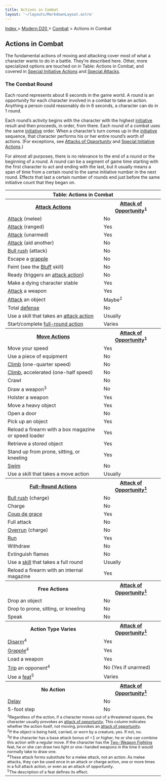 ```yaml
---
title: Actions in Combat
layout: '~/layouts/MarkdownLayout.astro'
---
```


[ Index ](/) > [ Modern D20 ](/modern.d20.srd) > [Combat](/modern.d20.srd/combat) > Actions in Combat

## Actions in Combat

The fundamental actions of moving and attacking cover most of what a character
wants to do in a battle. They’re described here. Other, more specialized
options are touched on in Table: Actions in Combat, and covered in [Special Initiative Actions](/modern.d20.srd/combat/special.initiative.actions) and
[Special Attacks](/modern.d20.srd/combat/index).

### The Combat Round

Each round represents about 6 seconds in the game world. A round is an
opportunity for each character involved in a combat to take an action.
Anything a person could reasonably do in 6 seconds, a character can do in 1
round.

Each round’s activity begins with the character with the highest
[initiative](/modern.d20.srd/combat/initiative) result and then proceeds, in
order, from there. Each round of a combat uses the same
[initiative](/modern.d20.srd/combat/initiative) order. When a character’s turn
comes up in the [initiative](/modern.d20.srd/combat/initiative) sequence, that
character performs his or her entire round’s worth of actions. (For
exceptions, see [Attacks of Opportunity](/modern.d20.srd/combat/attacks.of.opportunity) and [Special Initiative Actions](/modern.d20.srd/combat/special.initiative.actions).)

For almost all purposes, there is no relevance to the end of a round or the
beginning of a round. A round can be a segment of game time starting with the
first character to act and ending with the last, but it usually means a span
of time from a certain round to the same initiative number in the next round.
Effects that last a certain number of rounds end just before the same
initiative count that they began on.


<table> <tr><th colspan="2"> Table: Actions in Combat </th></tr> <tr><th> <a href="/modern.d20.srd/combat/attack.actions">Attack Actions</a></th> <th> <a href="/modern.d20.srd/combat/attacks.of.opportunity">Attack of Opportunity</a><sup>1</sup> </th> </tr> <tr><td><a href="/modern.d20.srd/combat/attack.roll">Attack</a> (melee)</td> <td> No</td></tr> <tr class="shaded"><td><a href="/modern.d20.srd/combat/attack.roll">Attack</a> (ranged)</td> <td> Yes</td></tr> <tr><td><a href="/modern.d20.srd/combat/attack.roll">Attack</a> (unarmed)</td> <td> Yes</td></tr> <tr class="shaded"><td><a href="/modern.d20.srd/combat/aid.another">Attack</a> (aid another)</td> <td> No</td></tr> <tr><td><a href="/modern.d20.srd/combat/bull.rush">Bull rush</a> (attack)</td> <td> No</td></tr> <tr class="shaded"><td>Escape a <a href="/modern.d20.srd/combat/grapple">grapple</a></td> <td> No</td></tr> <tr><td>Feint (see the <a href="/modern.d20.srd/skills/bluff">Bluff</a> skill)</td> <td> No</td></tr> <tr class="shaded"><td>Ready (triggers an <a href="/modern.d20.srd/combat/attack.actions">attack action</a>)</td> <td> No</td></tr> <tr><td>Make a dying character stable</td><td> Yes</td></tr> <tr class="shaded"><td><a href="/modern.d20.srd/combat/attack.roll">Attack</a> a weapon</td> <td> Yes</td></tr> <tr><td><a href="/modern.d20.srd/combat/attack.roll">Attack</a> an object</td> <td> Maybe<sup>2</sup></td></tr> <tr class="shaded"><td>Total <a href="/modern.d20.srd/combat/defense">defense</a></td> <td> No</td></tr> <tr><td>Use a skill that takes an <a href="/modern.d20.srd/combat/attack.roll">attack action</a></td> <td> Usually</td></tr> <tr class="shaded"><td>Start/complete <a href="/modern.d20.srd/combat/full.round.actions">full-round action</a></td> <td> Varies</td></tr> <tr><th><a href="/modern.d20.srd/combat/move.actions">Move Actions</a></th><th> <a href="/modern.d20.srd/combat/attacks.of.opportunity">Attack of Opportunity</a><sup>1</sup></th> </tr> <tr><td>Move your speed</td><td> Yes</td></tr> <tr class="shaded"><td>Use a piece of equipment</td><td> No</td></tr> <tr><td><a href="/modern.d20.srd/skills/climb">Climb</a> (one-quarter speed)</td> <td> No</td></tr> <tr class="shaded"><td><a href="/modern.d20.srd/skills/climb">Climb</a>, accelerated (one-half speed)</td> <td> No</td></tr> <tr><td>Crawl</td><td> No</td></tr> <tr class="shaded"><td>Draw a weapon<sup>3</sup></td><td> No</td></tr> <tr><td>Holster a weapon</td><td> Yes</td></tr> <tr class="shaded"><td>Move a heavy object</td><td> Yes</td></tr> <tr><td>Open a door</td><td> No</td></tr> <tr class="shaded"><td>Pick up an object</td><td> Yes</td></tr> <tr><td>Reload a firearm with a box magazine or speed loader</td><td> Yes</td></tr> <tr class="shaded"><td>Retrieve a stored object</td><td> Yes</td></tr> <tr><td>Stand up from prone, sitting, or kneeling</td><td> Yes</td></tr> <tr class="shaded"><td><a href="/modern.d20.srd/skills/swim">Swim</a></td> <td> No</td></tr> <tr><td>Use a skill that takes a move action</td><td> Usually</td></tr> <tr><th><a href="/modern.d20.srd/combat/full.round.actions">Full-Round Actions</a></th><th> <a href="/modern.d20.srd/combat/attacks.of.opportunity">Attack of Opportunity<sup>1</sup></a></th> </tr> <tr><td><a href="/modern.d20.srd/combat/bull.rush">Bull rush</a> (charge)</td> <td> No</td></tr> <tr class="shaded"><td>Charge</td><td> No</td></tr> <tr><td><a href="/modern.d20.srd/combat/helpless.defenders">Coup de grace</a></td> <td> Yes</td></tr> <tr class="shaded"><td>Full attack</td><td> No</td></tr> <tr><td><a href="/modern.d20.srd/combat/overrun">Overrun</a> (charge)</td> <td> No</td></tr> <tr class="shaded"><td><a href="/modern.d20.srd/combat/move.actions">Run</a></td> <td> Yes</td></tr> <tr><td>Withdraw</td><td> No</td></tr> <tr class="shaded"><td>Extinguish flames</td><td> No</td></tr> <tr><td>Use a <a href="/modern.d20.srd/skills">skill</a> that takes a full round</td> <td> Usually</td></tr> <tr class="shaded"><td>Reload a firearm with an internal magazine</td><td> Yes</td></tr> <tr><th>Free Actions</th><th> <a href="/modern.d20.srd/combat/attacks.of.opportunity">Attack of Opportunity<sup>1</sup></a></th> </tr> <tr><td>Drop an object</td><td> No</td></tr> <tr class="shaded"><td>Drop to prone, sitting, or kneeling</td><td> No</td></tr> <tr><td>Speak</td><td> No</td></tr> <tr><th>Action Type Varies</th><th> <a href="/modern.d20.srd/combat/attacks.of.opportunity">Attack of Opportunity<sup>1</sup></a></th> </tr> <tr><td><a href="/modern.d20.srd/combat/disarm">Disarm</a><sup>4</sup></td> <td> Yes</td></tr> <tr class="shaded"><td><a href="/modern.d20.srd/combat/grapple">Grapple</a><sup>4</sup></td> <td> Yes</td></tr> <tr><td>Load a weapon</td><td> Yes</td></tr> <tr class="shaded"><td><a href="/modern.d20.srd/combat/trip">Trip</a> an opponent<sup>4</sup></td> <td> No (Yes if unarmed)</td></tr> <tr><td>Use a <a href="/modern.d20.srd/feats">feat</a><sup>5</sup></td> <td> Varies</td></tr> <tr><th>No Action</th><th> <a href="/modern.d20.srd/combat/attacks.of.opportunity">Attack of Opportunity<sup>1</sup></a></th> </tr> <tr><td><a href="/modern.d20.srd/combat/special.initiative.actions">Delay</a></td> <td> No</td></tr> <tr class="shaded"><td>5-foot step</td><td> No </td></tr> <tr><td colspan="2" style="font-size: .8em; text-align: left"> <sup>1</sup>Regardless of the action, if a character moves out of a threatened square, the character usually provokes an <a href="/modern.d20.srd/combat/attacks.of.opportunity">attack of opportunity</a>. This column indicates whether the action itself, not moving, provokes an <a href="/modern.d20.srd/combat/attacks.of.opportunity">attack of opportunity</a>.<br/> <sup>2</sup>If the object is being held, carried, or worn by a creature, yes. If not, no.<br/> <sup>3</sup>If the character has a base attack bonus of +1 or higher, he or she can combine this action with a regular move. If the character has the <a href="/modern.d20.srd/feats/two.weapon.fighting">Two-Weapon Fighting</a> feat, he or she can draw two light or one-handed weapons in the time it would normally take to draw one.<br/> <sup>4</sup>These attack forms substitute for a melee attack, not an action. As melee attacks, they can be used once in an attack or charge action, one or more times in a full attack action, or even as an attack of opportunity.<br/> <sup>5</sup>The description of a feat defines its effect.</td></tr> </table>


